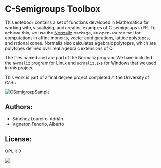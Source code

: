 # C-Semigroups Toolbox

This notebook contains a set of functions developed in Mathematica for working with, visualizing, and creating examples of C-semigroups in N². To achieve this, we use the [Normaliz](https://www.normaliz.uni-osnabrueck.de/) package, an open-source tool for computations in affine monoids, vector configurations, lattice polytopes, and rational cones. Normaliz also calculates algebraic polytopes, which are polytopes defined over real algebraic extensions of Q. 

The files named `aux1` are part of the Normaliz program. We have included the `normaliz` program for Linux and `normaliz.exe` for Windows that we used in this project.

This work is part of a final degree project completed at the University of Cádiz.

![CSemigroupSample](https://github.com/user-attachments/assets/f770d44f-02b4-41f0-8da0-1d9500d486d6)

## Authors:
- Sánchez Loureiro, Adrián
- Vigneron Tenorio, Alberto
  
## License:
GPL-3.0

![](https://www.normaliz.uni-osnabrueck.de/wp-content/uploads/2015/12/Normaliz_logo_gross.png)
